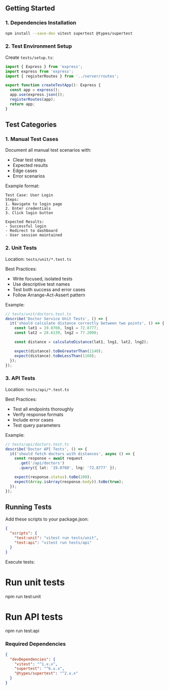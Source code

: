 ## Getting Started

### 1. Dependencies Installation

```bash
npm install --save-dev vitest supertest @types/supertest
```

### 2. Test Environment Setup
Create `tests/setup.ts`:
```typescript
import { Express } from 'express';
import express from 'express';
import { registerRoutes } from '../server/routes';

export function createTestApp(): Express {
  const app = express();
  app.use(express.json());
  registerRoutes(app);
  return app;
}
```

## Test Categories

### 1. Manual Test Cases
Document all manual test scenarios with:
- Clear test steps
- Expected results
- Edge cases
- Error scenarios

Example format:
```
Test Case: User Login
Steps:
1. Navigate to login page
2. Enter credentials
3. Click login button

Expected Results:
- Successful login
- Redirect to dashboard
- User session maintained
```

### 2. Unit Tests
Location: `tests/unit/*.test.ts`

Best Practices:
- Write focused, isolated tests
- Use descriptive test names
- Test both success and error cases
- Follow Arrange-Act-Assert pattern

Example:
```typescript
// tests/unit/doctors.test.ts
describe('Doctor Service Unit Tests', () => {
  it('should calculate distance correctly between two points', () => {
    const lat1 = 19.0760, lng1 = 72.8777;
    const lat2 = 28.6139, lng2 = 77.2090;

    const distance = calculateDistance(lat1, lng1, lat2, lng2);

    expect(distance).toBeGreaterThan(1140);
    expect(distance).toBeLessThan(1160);
  });
});
```

### 3. API Tests
Location: `tests/api/*.test.ts`

Best Practices:
- Test all endpoints thoroughly
- Verify response formats
- Include error cases
- Test query parameters

Example:
```typescript
// tests/api/doctors.test.ts
describe('Doctor API Tests', () => {
  it('should fetch doctors with distances', async () => {
    const response = await request
      .get('/api/doctors')
      .query({ lat: '19.0760', lng: '72.8777' });

    expect(response.status).toBe(200);
    expect(Array.isArray(response.body)).toBe(true);
  });
});
```

## Running Tests

Add these scripts to your package.json:
```json
{
  "scripts": {
    "test:unit": "vitest run tests/unit",
    "test:api": "vitest run tests/api"
  }
}
```

Execute tests:

# Run unit tests
npm run test:unit

# Run API tests
npm run test:api

### Required Dependencies
```json
{
  "devDependencies": {
    "vitest": "^1.x.x",
    "supertest": "^6.x.x",
    "@types/supertest": "^2.x.x"
  }
}